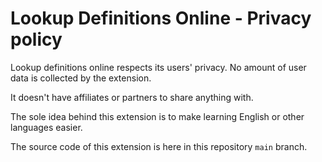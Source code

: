 # Lookup Definitions Online - Privacy policy

Lookup definitions online respects its users' privacy. No amount of user data is collected by the extension.

It doesn't have affiliates or partners to share anything with.

The sole idea behind this extension is to make learning English or other languages easier.

The source code of this extension is here in this repository `main` branch.

